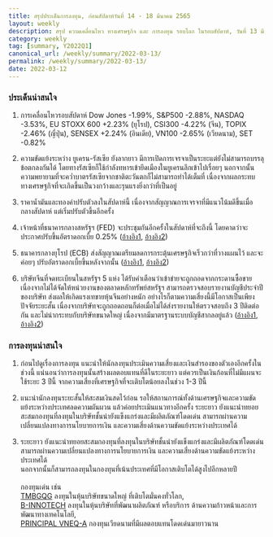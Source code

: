 ```yaml
---
title: สรุปประเด็นการลงทุน, ก่อนสัปดาห์วันที่ 14 - 18 มีนาคม 2565
layout: weekly
description: สรุป ความเคลื่อนไหว ทางเศรษฐกิจ และ การลงทุน รอบโลก ในรอบสัปดาห์, วันที่ 13 มีนาคม 2565
category: weekly
tag: [summary, Y2022Q1]
canonical_url: /weekly/summary/2022-03-13/
permalink: /weekly/summary/2022-03-13/
date: 2022-03-12
---
```


### ประเด็นน่าสนใจ

1. การเคลื่อนไหวรอบสัปดาห์ Dow Jones -1.99%, S&P500 -2.88%, NASDAQ -3.53%, EU STOXX 600 +2.23% (ยุโรป), CSI300 -4.22% (จีน), TOPIX -2.46% (ญี่ปุ่น), SENSEX +2.24% (อินเดีย), VN100 -2.65% (เวียดนาม), SET -0.82%

2. ความขัดแย้งระหว่าง ยูเครน-รัสเซีย ยังลากยาว มีการเปิดการเจรจาเป็นระยะแต่ยังไม่สามารถบรรลุข้อตกลงกันได้ โดยทางรัสเซียก็ใช้กำลังทหารเข้ายึดเมืองในยูเครนลึกเข้าไปเรื่อยๆ นอกจากนั้นความพยายามที่จะคว่ำบาตรรัสเซียจากชาติตะวันตกก็ไม่สามารถทำได้เต็มที่ เนื่องจากผลกระทบทางเศรษฐกิจที่จะเกิดขึ้นเป็นวงกว้างและรุนแรงยิ่งกว่าที่เป็นอยู่

3. ราคาน้ำมันและทองคำปรับตัวลงในสัปดาห์นี้ เนื่องจากสัญญาณการเจรจาที่มีแนวโน้มดีขึ้นเมื่อกลางสัปดาห์ แต่เริ่มปรับตัวขึ้นอีกครั้ง

4. เจ้าหน้าที่ธนาคารกลางสหรัฐฯ (FED) จะประชุมกันอีกครั้งในสัปดาห์ที่จะถึงนี้ โดยคาดว่าจะประกาศปรับขึ้นอัตราดอกเบี้ย 0.25% 
([อ้างอิง1](https://www.cnbc.com/2022/03/10/theres-more-inflation-coming-as-the-federal-reserve-starts-raising-interest-rate.html), 
[อ้างอิง2](https://www.cnbc.com/2022/03/11/federal-reserve-expected-to-raise-interest-rates-in-week-ahead.html)) 

5. ธนาคารกลางยุโรป (ECB) ส่งสัญญาณเตรียมลดการกระตุ้นเศรษฐกิจเร็วกว่าที่วางแผนไว้ และจะค่อยๆ ปรับอัตราดอกเบี้ยขึ้นหลังจากนั้น 
([อ้างอิง1](https://www.cnbc.com/2022/03/10/russia-ukraine-war-european-central-bank-holds-interest-rates-steady.html), [อ้างอิง2](https://www.finnomena.com/the-opportunity/news-update-11-03-2022-2/)) 

6. บริษัทจีนที่จดทะเบียนในสหรัฐฯ 5 แห่ง ได้รับคำเตือนว่าเข้าข่ายจะถูกถอดจากกระดานซื้อขาย เนื่องจากไม่ได้จัดให้หน่วยงานของตลาดหลักทรัพย์สหรัฐฯ สามารถตรวจสอบรายงานบัญชีประจำปีของบริษัท ส่งผลให้เกิดแรงเทขายหุ้นจีนอย่างหนัก อย่างไรก็ตามความเสี่ยงนี้มีโอกาสเป็นเพียงปัจจัยระยะสั้น เนื่องจากบริษัทจะถูกถอดถอนก็ต่อเมื่อไม่ได้ส่งรายงานให้ตรวจสอบถึง 3 ปีติดต่อกัน และไม่น่ากระทบกับบริษัทขนาดใหญ่ เนื่องจากมีมาตรฐานระบบบัญชีสากลอยู่แล้ว
([อ้างอิง1](https://www.ft.com/content/6ccdaab1-6334-47ae-81f4-84320922cb40), [อ้างอิง2](https://www.cnbc.com/2022/03/11/us-delisting-fears-resurface-for-dual-listed-chinese-companies.html)) 



### การลงทุนน่าสนใจ

1. ก่อนไปดูเรื่องการลงทุน แนะนำให้นักลงทุนประเมินความเสี่ยงและเงินสำรองของตัวเองอีกครั้งในช่วงนี้ แน่นอนว่าการลงทุนนั้นสร้างผลตอบแทนที่ดีในระยะยาว แต่ควรเป็นเงินก้อนที่ไม่มีแผนจะใช้ระยะ 3 ปีนี้ จากความเสี่ยงที่เศรษฐกิจที่จะเติบโตน้อยลงในช่วง 1-3 ปีนี้

2. แนะนำนักลงทุนระยะสั้นให้สะสมเงินสดไว้ก่อน รอให้สถานการณ์ทั้งด้านเศรษฐกิจและความขัดแย้งระหว่างประเทศลดความผันผวน แล้วค่อยประเมินแนวทางอีกครั้ง
ระยะยาว ยังแนะนำทยอยสะสมกองทุนที่ลงทุนในบริษัทชั้นนำยังแข็งแกร่งและมีผลิตภัณฑ์โดดเด่น สามารถผ่านความเปลี่ยนแปลงทางการนโยบายการเงิน และความเสี่ยงด้านความขัดแย้งระหว่างประเทศได้

3. ระยะยาว ยังแนะนำทยอยสะสมกองทุนที่ลงทุนในบริษัทชั้นนำยังแข็งแกร่งและมีผลิตภัณฑ์โดดเด่น สามารถผ่านความเปลี่ยนแปลงทางการนโยบายการเงิน และความเสี่ยงด้านความขัดแย้งระหว่างประเทศได้  
นอกจากนั้นก็สามารถลงทุนในกองทุนที่เน้นประเทศที่มีโอกาสเติบโตได้สูงไปอีกหลายปี<br><br>
กองทุนเด่น เช่น  
[TMBGQG](https://www.finnomena.com/fund/TMBGQG) ลงทุนในหุ้นบริษัทขนาดใหญ่ ที่เติบโตมั่นคงทั่วโลก,  
[B-INNOTECH](https://www.finnomena.com/fund/B-INNOTECH) ลงทุนในหุ้นบริษัทที่พัฒนาผลิตภัณฑ์ หรือบริการ ด้านความก้าวหน้าและการพัฒนาทางเทคโนโลยี,  
[PRINCIPAL VNEQ-A](https://www.finnomena.com/fund/PRINCIPAL%20VNEQ-A) กองทุนเวียดนามที่มีผลตอบแทนโดดเด่นมายาวนาน  
